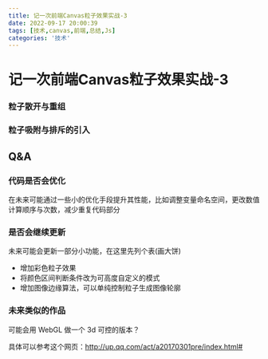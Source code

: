 ```yaml
---
title: 记一次前端Canvas粒子效果实战-3
date: 2022-09-17 20:00:39
tags: [技术,canvas,前端,总结,Js]
categories: '技术'
---
```


# 记一次前端Canvas粒子效果实战-3


### 粒子散开与重组

### 粒子吸附与排斥的引入

## Q&A

### 代码是否会优化

在未来可能通过一些小的优化手段提升其性能，比如调整变量命名空间，更改数值计算顺序与次数，减少重复代码部分

### 是否会继续更新

未来可能会更新一部分小功能，在这里先列个表(画大饼)

- 增加彩色粒子效果
- 将颜色区间判断条件改为可高度自定义的模式
- 增加图像边缘算法，可以单纯控制粒子生成图像轮廓

### 未来类似的作品

可能会用 WebGL 做一个 3d 可控的版本？

具体可以参考这个网页：http://up.qq.com/act/a20170301pre/index.html#